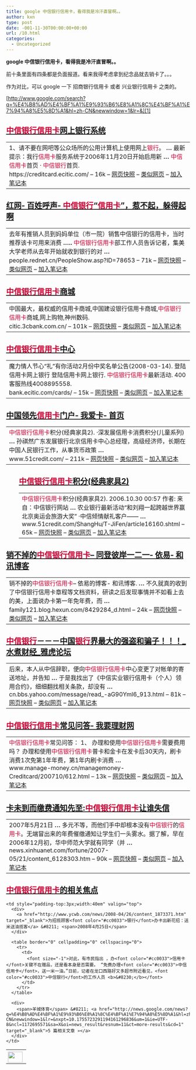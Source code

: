 ```yaml
---
title: google 中信银行信用卡，看得我是冷汗直冒啊。。
author: kxn
type: post
date: -001-11-30T00:00:00+00:00
url: /10.html
categories:
  - Uncategorized
---
```


<span><b>google 中信银行信用卡，看得我是冷汗直冒啊。。</b></span>

前十条里面有四条都是负面报道。看来我得考虑拿到纪念品就去销卡了。。。

作为对比，可以 google 一下 招商银行信用卡 或者 兴业银行信用卡 之类的。

[http://www.google.com/search?q=%E4%B8%AD%E4%BF%A1%E9%93%B6%E8%A1%8C%E4%BF%A1%E7%94%A8%E5%8D%A1&hl=zh-CN&newwindow=1&lr=&][1]

## <a href="https://creditcard.ecitic.com/" target="_blank"><font color="#cc0033">中信银行信用卡</font>网上银行系统</a>

<table border="0" cellpadding="0" cellspacing="0">
  <tr>
    <td>
      <div>
        1、请不要在网吧等公众场所的公用计算机上使用网上<font color="#cc0033">银行</font>。 <b>&#8230;</b> 最新提示：我行<font color="#cc0033">信用卡</font>服务系统于2006年11月20日开始启用新 <b>&#8230;</b> <font color="#cc0033">中信信用卡</font>首页 · <font color="#cc0033">中信银行</font>首页.<br /><span>https://creditcard.ecitic.com/ &#8211; 16k</span> &#8211; <a href="http://209.85.175.104/search?q=cache:dxmJSwhEEbUJ:https://creditcard.ecitic.com/+%E4%B8%AD%E4%BF%A1%E9%93%B6%E8%A1%8C%E4%BF%A1%E7%94%A8%E5%8D%A1&hl=zh-CN&ct=clnk&cd=1" target="_blank">网页快照</a> &#8211; <a href="http://www.google.com/search?hl=zh-CN&lr=&newwindow=1&pwst=1&q=related:https://creditcard.ecitic.com/">类似网页</a> &#8211; <span><a href="http://www.google.com/search?q=%E4%B8%AD%E4%BF%A1%E9%93%B6%E8%A1%8C%E4%BF%A1%E7%94%A8%E5%8D%A1&hl=zh-CN&newwindow=1&lr=&nxpt=10.1755723291194161296836#">加入笔记本</a></span>
      </div>
    </td>
  </tr>
</table>

<div>
  <h2>
    <a href="http://people.rednet.cn/PeopleShow.asp?ID=78653" target="_blank">红网- 百姓呼声- <font color="#cc0033">中信银行</font>“<font color="#cc0033">信用卡</font>”，惹不起，躲得起啊</a>
  </h2>
  
  <table border="0" cellpadding="0" cellspacing="0">
    <tr>
      <td>
        <div>
          去年有推销人员到妈妈单位（市一院）销售中信银行的信用卡，当时推荐该卡可用来消费 <b>&#8230;..</b> <font color="#cc0033">中信银行信用卡</font>部工作人员告诉记者，集美大学老师从去年开始就收到银行的对 <b>&#8230;</b><br /><span>people.rednet.cn/PeopleShow.asp?ID=78653 &#8211; 71k</span> &#8211; <a href="http://209.85.175.104/search?q=cache:uhz-xtgI19gJ:people.rednet.cn/PeopleShow.asp%3FID%3D78653+%E4%B8%AD%E4%BF%A1%E9%93%B6%E8%A1%8C%E4%BF%A1%E7%94%A8%E5%8D%A1&hl=zh-CN&ct=clnk&cd=2" target="_blank">网页快照</a> &#8211; <a href="http://www.google.com/search?hl=zh-CN&lr=&newwindow=1&pwst=1&q=related:people.rednet.cn/PeopleShow.asp?ID=78653">类似网页</a> &#8211; <span><a href="http://www.google.com/search?q=%E4%B8%AD%E4%BF%A1%E9%93%B6%E8%A1%8C%E4%BF%A1%E7%94%A8%E5%8D%A1&hl=zh-CN&newwindow=1&lr=&nxpt=10.1755723291194161296836#">加入笔记本</a></span>
        </div>
      </td>
    </tr>
  </table>
</div>

<div>
  <h2>
    <a href="http://citic.3cbank.com.cn/" target="_blank"><font color="#cc0033">中信银行信用卡</font>商城</a>
  </h2>
  
  <table border="0" cellpadding="0" cellspacing="0">
    <tr>
      <td>
        <div>
          中国最大，最权威的信用卡商城,中国建设银行信用卡商城,<font color="#cc0033">中信银行信用卡</font>商城,网上购物,神州数码.<br /><span>citic.3cbank.com.cn/ &#8211; 101k</span> &#8211; <a href="http://209.85.175.104/search?q=cache:5-25IK26E6UJ:citic.3cbank.com.cn/+%E4%B8%AD%E4%BF%A1%E9%93%B6%E8%A1%8C%E4%BF%A1%E7%94%A8%E5%8D%A1&hl=zh-CN&ct=clnk&cd=3" target="_blank">网页快照</a> &#8211; <a href="http://www.google.com/search?hl=zh-CN&lr=&newwindow=1&pwst=1&q=related:citic.3cbank.com.cn/">类似网页</a> &#8211; <span><a href="http://www.google.com/search?q=%E4%B8%AD%E4%BF%A1%E9%93%B6%E8%A1%8C%E4%BF%A1%E7%94%A8%E5%8D%A1&hl=zh-CN&newwindow=1&lr=&nxpt=10.1755723291194161296836#">加入笔记本</a></span>
        </div>
      </td>
    </tr>
  </table>
</div>

<div>
  <h2>
    <a href="http://bank.ecitic.com/cards/" target="_blank"><font color="#cc0033">中信银行信用卡</font>中心</a>
  </h2>
  
  <table border="0" cellpadding="0" cellspacing="0">
    <tr>
      <td>
        <div>
          魔力情人节心“礼”有你活动2月份中奖名单公告(2008-03-14). 登陆信用卡网上银行 登陆信用卡网上银行. <font color="#cc0033">中信银行信用卡</font>最新活动. 400客服热线4008895558.<br /><span>bank.ecitic.com/cards/ &#8211; 15k</span> &#8211; <a href="http://209.85.175.104/search?q=cache:4saxMmexRNYJ:bank.ecitic.com/cards/+%E4%B8%AD%E4%BF%A1%E9%93%B6%E8%A1%8C%E4%BF%A1%E7%94%A8%E5%8D%A1&hl=zh-CN&ct=clnk&cd=4" target="_blank">网页快照</a> &#8211; <a href="http://www.google.com/search?hl=zh-CN&lr=&newwindow=1&pwst=1&q=related:bank.ecitic.com/cards/">类似网页</a> &#8211; <span><a href="http://www.google.com/search?q=%E4%B8%AD%E4%BF%A1%E9%93%B6%E8%A1%8C%E4%BF%A1%E7%94%A8%E5%8D%A1&hl=zh-CN&newwindow=1&lr=&nxpt=10.1755723291194161296836#">加入笔记本</a></span>
        </div>
      </td>
    </tr>
  </table>
</div>

<div>
  <h2>
    <a href="http://www.51credit.com/" target="_blank">中国领先<font color="#cc0033">信用卡</font>门户- 我爱卡- 首页</a>
  </h2>
  
  <table border="0" cellpadding="0" cellspacing="0">
    <tr>
      <td>
        <div>
          <font color="#cc0033">中信银行信用卡</font>积分(经典家具2). ·深发展信用卡消费积分(儿童系列) <b>&#8230;</b> 孙祺然广东发展银行北京信用卡中心总经理，高级经济师，长期在中国人民银行工作，从事货币政策 <b>&#8230;</b><br /><span>www.51credit.com/ &#8211; 211k</span> &#8211; <a href="http://209.85.175.104/search?q=cache:wVKixU1VlgMJ:www.51credit.com/+%E4%B8%AD%E4%BF%A1%E9%93%B6%E8%A1%8C%E4%BF%A1%E7%94%A8%E5%8D%A1&hl=zh-CN&ct=clnk&cd=5" target="_blank">网页快照</a> &#8211; <a href="http://www.google.com/search?hl=zh-CN&lr=&newwindow=1&pwst=1&q=related:www.51credit.com/">类似网页</a> &#8211; <span><a href="http://www.google.com/search?q=%E4%B8%AD%E4%BF%A1%E9%93%B6%E8%A1%8C%E4%BF%A1%E7%94%A8%E5%8D%A1&hl=zh-CN&newwindow=1&lr=&nxpt=10.1755723291194161296836#">加入笔记本</a></span>
        </div>
      </td>
    </tr>
  </table>
</div>

<div style="margin-left:2.5em">
  <h2>
    <a href="http://www.51credit.com/ShangHu/T-JiFen/article16160.shtml" target="_blank"><font color="#cc0033">中信银行信用卡</font>积分(经典家具2)</a>
  </h2>
  
  <table border="0" cellpadding="0" cellspacing="0">
    <tr>
      <td>
        <div>
          <font color="#cc0033">中信银行信用卡</font>积分(经典家具2). 2006.10.30 00:57 作者: 来自：中信银行网站 <b>&#8230;</b> 农业银行最新活动“和刘翔一起跨越世界赢北京奥运会旅游大奖” ·中信倾情献礼客户—— <b>&#8230;</b><br /><span>www.51credit.com/ShangHu/T-JiFen/article16160.shtml &#8211; 65k</span> &#8211; <a href="http://209.85.175.104/search?q=cache:8YSBdqT8wpwJ:www.51credit.com/ShangHu/T-JiFen/article16160.shtml+%E4%B8%AD%E4%BF%A1%E9%93%B6%E8%A1%8C%E4%BF%A1%E7%94%A8%E5%8D%A1&hl=zh-CN&ct=clnk&cd=6" target="_blank">网页快照</a> &#8211; <a href="http://www.google.com/search?hl=zh-CN&lr=&newwindow=1&pwst=1&q=related:www.51credit.com/ShangHu/T-JiFen/article16160.shtml">类似网页</a> &#8211; <span><a href="http://www.google.com/search?q=%E4%B8%AD%E4%BF%A1%E9%93%B6%E8%A1%8C%E4%BF%A1%E7%94%A8%E5%8D%A1&hl=zh-CN&newwindow=1&lr=&nxpt=10.1755723291194161296836#">加入笔记本</a></span>
        </div>
      </td>
    </tr>
  </table>
</div>

<div>
  <h2>
    <a href="http://family121.blog.hexun.com/8429284_d.html" target="_blank">销不掉的<font color="#cc0033">中信银行信用卡</font>&#8211; 同登彼岸一二一- 依易- 和讯博客</a>
  </h2>
  
  <table border="0" cellpadding="0" cellspacing="0">
    <tr>
      <td>
        <div>
          销不掉的<font color="#cc0033">中信银行信用卡</font>&#8211; 依易的博客- 和讯博客. <b>&#8230;</b> 不久就真的收到了<fon t color="#cc0033">中信银行信用卡</font>章程等文档资料，研读之后发现事情并不如看上去的美，上面说办卡第一年免年费，而 <b>&#8230;</b><br /><span>family121.blog.hexun.com/8429284_d.html &#8211; 24k</span> &#8211; <a href="http://209.85.175.104/search?q=cache:vF9-NzQwQdoJ:family121.blog.hexun.com/8429284_d.html+%E4%B8%AD%E4%BF%A1%E9%93%B6%E8%A1%8C%E4%BF%A1%E7%94%A8%E5%8D%A1&hl=zh-CN&ct=clnk&cd=7" target="_blank">网页快照</a> &#8211; <a href="http://www.google.com/search?hl=zh-CN&lr=&newwindow=1&pwst=1&q=related:family121.blog.hexun.com/8429284_d.html">类似网页</a> &#8211; <span><a href="http://www.google.com/search?q=%E4%B8%AD%E4%BF%A1%E9%93%B6%E8%A1%8C%E4%BF%A1%E7%94%A8%E5%8D%A1&hl=zh-CN&newwindow=1&lr=&nxpt=10.1755723291194161296836#">加入笔记本</a></span>
        </div>
      </td>
    </tr>
  </table>
</div>

<div>
  <h2>
    <a href="http://cn.bbs.yahoo.com/message/read_-aG90Yml6_913.html" target="_blank"><font color="#cc0033">中信银行</font>－－－中国<font color="#cc0033">银行</font>界最大的强盗和骗子！！！_水煮财经_雅虎论坛</a>
  </h2>
  
  <table border="0" cellpadding="0" cellspacing="0">
    <tr>
      <td>
        <div>
          后来，本人从中信辞职，便向<font color="#cc0033">中信银行信用卡</font>中心变更了对帐单的寄送地址，并告知 <b>&#8230;</b> 于是我找出了《中信实业银行信用卡（个人）领用合约》，细细翻找相关条款，却没有 <b>&#8230;</b><br /><span>cn.bbs.yahoo.com/message/read_-aG90Yml6_913.html &#8211; 81k</span> &#8211; <a href="http://209.85.175.104/search?q=cache:YxkzUJ-BwTUJ:cn.bbs.yahoo.com/message/read_-aG90Yml6_913.html+%E4%B8%AD%E4%BF%A1%E9%93%B6%E8%A1%8C%E4%BF%A1%E7%94%A8%E5%8D%A1&hl=zh-CN&ct=clnk&cd=8" target="_blank">网页快照</a> &#8211; <a href="http://www.google.com/search?hl=zh-CN&lr=&newwindow=1&pwst=1&q=related:cn.bbs.yahoo.com/message/read_-aG90Yml6_913.html">类似网页</a> &#8211; <span><a href="http://www.google.com/search?q=%E4%B8%AD%E4%BF%A1%E9%93%B6%E8%A1%8C%E4%BF%A1%E7%94%A8%E5%8D%A1&hl=zh-CN&newwindow=1&lr=&nxpt=10.1755723291194161296836#">加入笔记本</a></span>
        </div>
      </td>
    </tr>
  </table>
</div>

<div>
  <h2>
    <a href="http://www.manage-money.cn/managemoney-Creditcard/200710/612.html" target="_blank"><font color="#cc0033">中信银行信用卡</font>常见问答- 我要理财网</a>
  </h2>
  
  <table border="0" cellpadding="0" cellspacing="0">
    <tr>
      <td>
        <div>
          <font color="#cc0033">中信银行信用卡</font>常见问答： 1、 办理和使用<font color="#cc0033">中信银行信用卡</font>需要费用吗？ 办理和使用<font color="#cc0033">中信</font><font color="#cc0033">银行信用卡</font>普卡和金卡在发卡后30天内，刷卡消费1次免第1年年费，第1年内刷卡消费 <b>&#8230;</b><br /><span>www.manage-money.cn/managemoney-Creditcard/200710/612.html &#8211; 13k</span> &#8211; <a href="http://209.85.175.104/search?q=cache:aZ9ZQ9xkdo4J:www.manage-money.cn/managemoney-Creditcard/200710/612.html+%E4%B8%AD%E4%BF%A1%E9%93%B6%E8%A1%8C%E4%BF%A1%E7%94%A8%E5%8D%A1&hl=zh-CN&ct=clnk&cd=9" target="_blank">网页快照</a> &#8211; <a href="http://www.google.com/search?hl=zh-CN&lr=&newwindow=1&pwst=1&q=related:www.manage-money.cn/managemoney-Creditcard/200710/612.html">类似网页</a> &#8211; <span><a href="http://www.google.com/search?q=%E4%B8%AD%E4%BF%A1%E9%93%B6%E8%A1%8C%E4%BF%A1%E7%94%A8%E5%8D%A1&hl=zh-CN&newwindow=1&lr=&nxpt=10.1755723291194161296836#">加入笔记本</a></span>
        </div>
      </td>
    </tr>
  </table>
</div>

<div>
  <h2>
    <a href="http://news.xinhuanet.com/fortune/2007-05/21/content_6128303.htm" target="_blank">卡未到而缴费通知先至:<font color="#cc0033">中信银行信用卡</font>让谁失信</a>
  </h2>
  
  <table border="0" cellpadding="0" cellspacing="0">
    <tr>
      <td>
        <div>
          2007年5月21日 <b>&#8230;</b> 多元不等，而他们手中却根本没有<font color="#cc0033">中信银行</font>的<font color="#cc0033">信用卡</font>。无端冒出来的年费催缴通知让学生们一头雾水。据了解，早在2006年12月初，华中师范大学就有同学（并 <b>&#8230;</b><br /><span>news.xinhuanet.com/fortune/2007-05/21/content_6128303.htm &#8211; 90k</span> &#8211; <a href="http://209.85.175.104/search?q=cache:gyQFcpc0D50J:news.xinhuanet.com/fortune/2007-05/21/content_6128303.htm+%E4%B8%AD%E4%BF%A1%E9%93%B6%E8%A1%8C%E4%BF%A1%E7%94%A8%E5%8D%A1&hl=zh-CN&ct=clnk&cd=10" target="_blank">网页快照</a> &#8211; <a href="http://www.google.com/search?hl=zh-CN&lr=&newwindow=1&pwst=1&q=related:news.xinhuanet.com/fortune/2007-05/21/content_6128303.htm">类似网页</a> &#8211; <span><a href="http://www.google.com/search?q=%E4%B8%AD%E4%BF%A1%E9%93%B6%E8%A1%8C%E4%BF%A1%E7%94%A8%E5%8D%A1&hl=zh-CN&newwindow=1&lr=&nxpt=10.1755723291194161296836#">加入笔记本</a></span>
        </div>
      </td>
    </tr>
  </table>
</div>

## <a href="http://news.google.com/news?q=%E4%B8%AD%E4%BF%A1%E9%93%B6%E8%A1%8C%E4%BF%A1%E7%94%A8%E5%8D%A1&hl=zh-CN&newwindow=1&lr=&nxpt=10.1755723291194161296836&um=1&ie=UTF-8&sa=X&oi=news_result&resnum=11&ct=title" target="_blank"><font color="#cc0033">中信银行信用卡</font>的相关焦点</a>

<table border="0" cellpadding="0" cellspacing="0">
  <tr>
    <td style="padding-top:5px;padding-right:10px;font-size:63%" align="center" valign="top" width="40">
      <img loading="lazy" src="http://www.google.com/images/newspaper.gif" height="30" width="40" />
    </td>
    
    <td style="padding-top:3px;width:40em" valign="top">
      <div>
        <a href="http://www.ycwb.com/news/2008-04/26/content_1873371.htm" target="_blank">为招揽顾客<font color="#cc0033">银行</font>办卡出新花招：送米送油揽客</a> &#8211; <span>2008年4月25日</span>
      </div>
      
      <table border="0" cellpadding="0" cellspacing="0">
        <tr>
          <td>
            <font size="-1">对此，有市民指出 ，办<font color="#cc0033">信用卡</font>关键不在赠品，还是看本身是否需要。 “免费办理<font color="#cc0033">中信信用卡</font>，送一米一油。”日前，记者在龙口西路好又多超市附近看见，<font color="#cc0033">中信银行</font>的工作人员 <b>&#8230;</b></font>
          </td>
        </tr>
      </table>
      
      <div>
        <span>羊城体育</span> &#8211; <a href="http://news.google.com/news?q=%E4%B8%AD%E4%BF%A1%E9%93%B6%E8%A1%8C%E4%BF%A1%E7%94%A8%E5%8D%A1&hl=zh-CN&newwindow=1&lr=&nxpt=10.1755723291194161296836&um=1&ie=UTF-8&ncl=1172695571&sa=X&oi=news_result&resnum=11&ct=more-results&cd=1" target="_blank">5 篇相关文章 »</a>
      </div>
    </td>
  </tr>
</table>

[1]: http://www.google.com/search?q=%E4%B8%AD%E4%BF%A1%E9%93%B6%E8%A1%8C%E4%BF%A1%E7%94%A8%E5%8D%A1&hl=zh-CN&newwindow=1&lr=& "http://www.google.com/search?q=%E4%B8%AD%E4%BF%A1%E9%93%B6%E8%A1%8C%E4%BF%A1%E7%94%A8%E5%8D%A1&hl=zh-CN&newwindow=1&lr=&"
